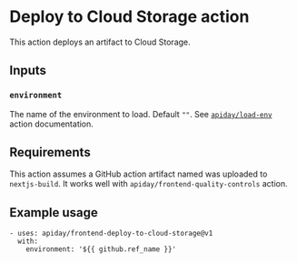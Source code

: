 # Deploy to Cloud Storage action

This action deploys an artifact to Cloud Storage.

## Inputs

### `environment`

The name of the environment to load. Default `""`.
See [`apiday/load-env`](https://github.com/apiday/load-env) action documentation.

## Requirements

This action assumes a GitHub action artifact named was uploaded to `nextjs-build`.
It works well with `apiday/frontend-quality-controls` action.

## Example usage

```
- uses: apiday/frontend-deploy-to-cloud-storage@v1
  with:
    environment: '${{ github.ref_name }}'
```
